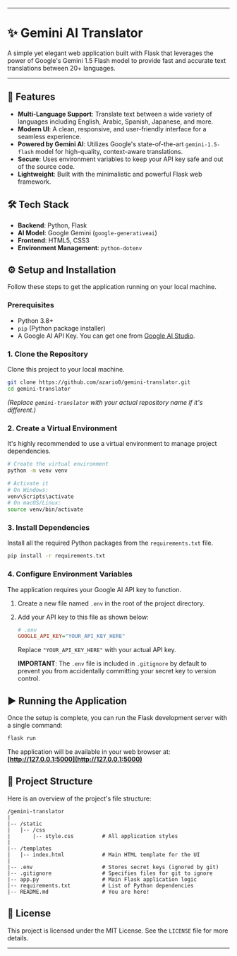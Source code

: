 
---

# ✨ Gemini AI Translator

A simple yet elegant web application built with Flask that leverages the power of Google's Gemini 1.5 Flash model to provide fast and accurate text translations between 20+ languages.

---

## 🚀 Features

-   **Multi-Language Support**: Translate text between a wide variety of languages including English, Arabic, Spanish, Japanese, and more.
-   **Modern UI**: A clean, responsive, and user-friendly interface for a seamless experience.
-   **Powered by Gemini AI**: Utilizes Google's state-of-the-art `gemini-1.5-flash` model for high-quality, context-aware translations.
-   **Secure**: Uses environment variables to keep your API key safe and out of the source code.
-   **Lightweight**: Built with the minimalistic and powerful Flask web framework.

## 🛠️ Tech Stack

-   **Backend**: Python, Flask
-   **AI Model**: Google Gemini (`google-generativeai`)
-   **Frontend**: HTML5, CSS3
-   **Environment Management**: `python-dotenv`

## ⚙️ Setup and Installation

Follow these steps to get the application running on your local machine.

### Prerequisites

-   Python 3.8+
-   `pip` (Python package installer)
-   A Google AI API Key. You can get one from [Google AI Studio](https://aistudio.google.com/app/apikey).

### 1. Clone the Repository

Clone this project to your local machine.

```bash
git clone https://github.com/azario0/gemini-translator.git
cd gemini-translator
```
*(Replace `gemini-translator` with your actual repository name if it's different.)*

### 2. Create a Virtual Environment

It's highly recommended to use a virtual environment to manage project dependencies.

```bash
# Create the virtual environment
python -m venv venv

# Activate it
# On Windows:
venv\Scripts\activate
# On macOS/Linux:
source venv/bin/activate
```

### 3. Install Dependencies

Install all the required Python packages from the `requirements.txt` file.

```bash
pip install -r requirements.txt
```

### 4. Configure Environment Variables

The application requires your Google AI API key to function.

1.  Create a new file named `.env` in the root of the project directory.
2.  Add your API key to this file as shown below:

    ```ini
    # .env
    GOOGLE_API_KEY="YOUR_API_KEY_HERE"
    ```

    Replace `"YOUR_API_KEY_HERE"` with your actual API key.

    **IMPORTANT**: The `.env` file is included in `.gitignore` by default to prevent you from accidentally committing your secret key to version control.

## ▶️ Running the Application

Once the setup is complete, you can run the Flask development server with a single command:

```bash
flask run
```

The application will be available in your web browser at:
**[http://127.0.0.1:5000](http://127.0.0.1:5000)**

## 📂 Project Structure

Here is an overview of the project's file structure:

```
/gemini-translator
|
|-- /static
|   |-- /css
|       |-- style.css         # All application styles
|
|-- /templates
|   |-- index.html            # Main HTML template for the UI
|
|-- .env                      # Stores secret keys (ignored by git)
|-- .gitignore                # Specifies files for git to ignore
|-- app.py                    # Main Flask application logic
|-- requirements.txt          # List of Python dependencies
|-- README.md                 # You are here!
```

## 📜 License

This project is licensed under the MIT License. See the `LICENSE` file for more details.

---
